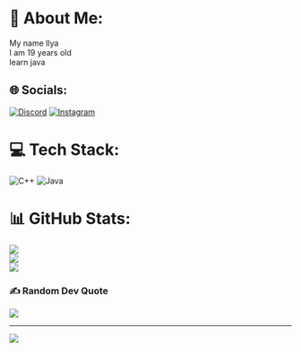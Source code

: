 # 💫 About Me:
My name Ilya<br>I am 19 years old <br>learn java


## 🌐 Socials:
[![Discord](https://img.shields.io/badge/Discord-%237289DA.svg?logo=discord&logoColor=white)](htttps://discord.gg/Vasiliy#4548) [![Instagram](https://img.shields.io/badge/Instagram-%23E4405F.svg?logo=Instagram&logoColor=white)](https://instagram.com/v_illi_e) 

# 💻 Tech Stack:
![C++](https://img.shields.io/badge/c++-%2300599C.svg?style=for-the-badge&logo=c%2B%2B&logoColor=white) ![Java](https://img.shields.io/badge/java-%23ED8B00.svg?style=for-the-badge&logo=java&logoColor=white)
# 📊 GitHub Stats:
![](https://github-readme-stats.vercel.app/api?username=V4si1iy&theme=dark&hide_border=false&include_all_commits=false&count_private=false)<br/>
![](https://github-readme-streak-stats.herokuapp.com/?user=V4si1iy&theme=dark&hide_border=false)<br/>
![](https://github-readme-stats.vercel.app/api/top-langs/?username=V4si1iy&theme=dark&hide_border=false&include_all_commits=false&count_private=false&layout=compact)

### ✍️ Random Dev Quote
![](https://quotes-github-readme.vercel.app/api?type=horizontal&theme=dark)

---
[![](https://visitcount.itsvg.in/api?id=V4si1iy&icon=3&color=10)](https://visitcount.itsvg.in)

<!-- Proudly created with GPRM ( https://gprm.itsvg.in ) -->
